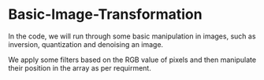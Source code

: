 # Basic-Image-Transformation

In the code, we will run through some basic manipulation in images, such as inversion, quantization and denoising an image. 

We apply some filters based on the RGB value of pixels and then manipulate their position in the array as per requirment. 
